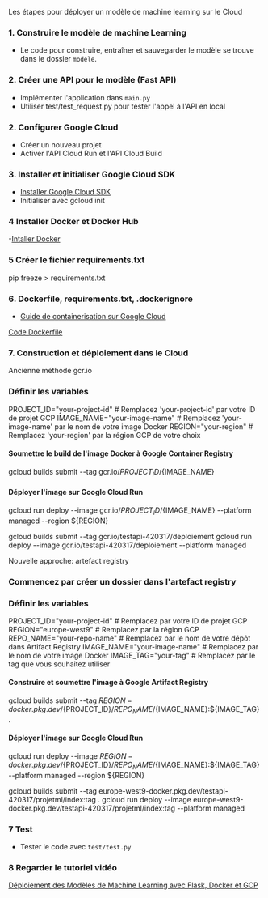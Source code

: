 Les étapes pour déployer un modèle de machine learning sur le Cloud


### 1. Construire le modèle de machine Learning
- Le code pour construire, entraîner et sauvegarder le modèle se trouve dans le dossier `modele`.

### 2. Créer une API pour le modèle (Fast API)

- Implémenter l'application dans `main.py`
- Utiliser test/test_request.py pour tester l'appel à l'API en local

### 2. Configurer Google Cloud 
- Créer un nouveau projet
- Activer l'API Cloud Run et l'API Cloud Build

### 3. Installer et initialiser Google Cloud SDK
- [Installer Google Cloud SDK](https://cloud.google.com/sdk/docs/install)
- Initialiser avec gcloud init

### 4 Installer Docker et Docker Hub
-[Intaller Docker](https://docs.docker.com/engine/install/)

### 5 Créer le fichier requirements.txt
pip freeze > requirements.txt

### 6. Dockerfile, requirements.txt, .dockerignore
- [Guide de containerisation sur Google Cloud](https://cloud.google.com/run/docs/quickstarts/build-and-deploy#containerizing)

[Code Dockerfile](https://fastapi.tiangolo.com/deployment/docker/)

### 7. Construction et déploiement dans le Cloud


Ancienne méthode gcr.io

### Définir les variables
PROJECT_ID="your-project-id"   # Remplacez 'your-project-id' par votre ID de projet GCP
IMAGE_NAME="your-image-name"   # Remplacez 'your-image-name' par le nom de votre image Docker
REGION="your-region"           # Remplacez 'your-region' par la région GCP de votre choix

#### Soumettre le build de l'image Docker à Google Container Registry
gcloud builds submit --tag gcr.io/${PROJECT_ID}/${IMAGE_NAME}

#### Déployer l'image sur Google Cloud Run
gcloud run deploy --image gcr.io/${PROJECT_ID}/${IMAGE_NAME} --platform managed --region ${REGION}


gcloud builds submit --tag gcr.io/testapi-420317/deploiement
gcloud run deploy --image gcr.io/testapi-420317/deploiement --platform managed


Nouvelle approche: artefact registry 
### Commencez par créer un dossier dans l'artefact registry


### Définir les variables
PROJECT_ID="your-project-id"      # Remplacez par votre ID de projet GCP
REGION="europe-west9"             # Remplacez par la région GCP
REPO_NAME="your-repo-name"        # Remplacez par le nom de votre dépôt dans Artifact Registry
IMAGE_NAME="your-image-name"      # Remplacez par le nom de votre image Docker
IMAGE_TAG="your-tag"              # Remplacez par le tag que vous souhaitez utiliser

#### Construire et soumettre l'image à Google Artifact Registry
gcloud builds submit --tag ${REGION}-docker.pkg.dev/${PROJECT_ID}/${REPO_NAME}/${IMAGE_NAME}:${IMAGE_TAG} .

#### Déployer l'image sur Google Cloud Run
gcloud run deploy --image ${REGION}-docker.pkg.dev/${PROJECT_ID}/${REPO_NAME}/${IMAGE_NAME}:${IMAGE_TAG} --platform managed --region ${REGION}





gcloud builds submit --tag europe-west9-docker.pkg.dev/testapi-420317/projetml/index:tag .
gcloud run deploy --image europe-west9-docker.pkg.dev/testapi-420317/projetml/index:tag --platform managed


### 7 Test
- Tester le code avec `test/test.py`

### 8 Regarder le tutoriel vidéo

[Déploiement des Modèles de Machine Learning avec Flask, Docker et GCP](https://www.youtube.com/watch?v=xaI03GSya0g)

